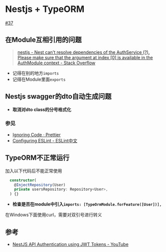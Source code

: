 # Nestjs + TypeORM

[#37](https://github.com/vhxubo/blog/issues/37)

## 在Module互相引用的问题
> [nestjs - Nest can't resolve dependencies of the AuthService (?). Please make sure that the argument at index [0] is available in the AuthModule context - Stack Overflow](https://stackoverflow.com/questions/54370079/nest-cant-resolve-dependencies-of-the-authservice-please-make-sure-that-th/54370191)

- 记得在别的地方`imports`
- 记得在Module里面`exports`

## Nestjs swagger的dto自动生成问题

- **取消对dto class的分号格式化**

### 参见
- [Ignoring Code · Prettier](https://prettier.io/docs/en/ignore.html)
- [Configuring ESLint - ESLint中文](https://cn.eslint.org/docs/user-guide/configuring#disabling-rules-with-inline-comments)

## TypeORM不正常运行

加入以下代码后不能正常使用

```typescript
  constructor(
    @InjectRepository(User)
    private usersRepository: Repository<User>,
  ) {}
```

- **检查是否在module中引入`imports: [TypeOrmModule.forFeature([User])],`**

在Windows下面使用curl，需要对双引号进行转义

## 参考

- [NestJS API Authentication using JWT Tokens - YouTube](https://www.youtube.com/watch?v=5rlsUfQTRzs)